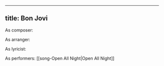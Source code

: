 
---
title: Bon Jovi
---
As composer: 

As arranger: 

As lyricist: 

As performers: [[song-Open All Night|Open All Night]]
